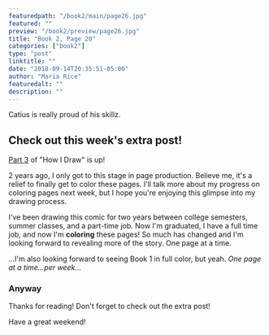 ```yaml
---
featuredpath: "/book2/main/page26.jpg"
featured: ""
preview: "/book2/preview/page26.jpg"
title: "Book 2, Page 20"
categories: ["book2"]
type: "post"
linktitle: ""
date: "2018-09-14T20:35:51-05:00"
author: "Maria Rice"
featuredalt: ""
description: ""
---
```


Catius is really proud of his skillz.

## Check out this week's extra post!

[Part 3](https://mcrice123.github.io/morphic/blog/how-i-draw-part-3/) of "How I Draw" is up!

2 years ago, I only got to this stage in page production.
Believe me, it's a relief to finally get to color these
pages. I'll talk more about my progress on coloring pages
next week, but I hope you're enjoying this glimpse into my
drawing process.

I've been drawing this comic for two years between
college semesters, summer classes, and a part-time job. Now
I'm graduated, I have a full time job, and now I'm **coloring**
these pages! So much has changed and I'm looking forward to
revealing more of the story. One page at a time.

...I'm also looking forward to seeing Book 1 in full color,
but yeah. _One page at a time...per week..._

### Anyway

Thanks for reading! Don't forget to check out the extra post!

Have a great weekend!

